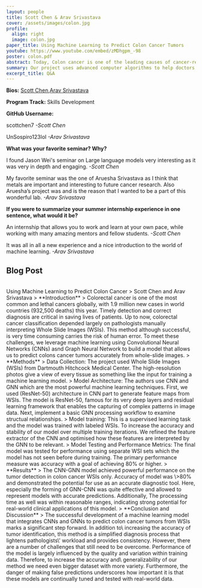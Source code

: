 ```yaml
---
layout: people
title: Scott Chen & Arav Srivastava
cover: /assets/images/colon.jpg
profile:
  align: right
  image: colon.jpg
paper_title: Using Machine Learning to Predict Colon Cancer Tumors 
youtube: https://www.youtube.com/embed/zMDhgpm_-98
poster: colon.pdf
abstract: Today, Colon cancer is one of the leading causes of cancer-related death, with approximately 1.9 million cases in the year 2022, 930,000 being deaths. Early detection and proper diagnosis play very important roles in improving patient outcome and survival rate. However, the diagnostic procedure falls heavily on the manual interpretation of Whole Slide Images (WSI) by pathologists,which can be very time-consuming. The main goal of this project is oriented toward developing a machine learning model which integrates Convolutional Neural Networks (CNN) with Graph Neural Networks (GNN) for the prediction of colon cancer tumor outcomes from Whole Slide Images. The proposed models use the application of The CNN arctitecture, ResNet50, to extract features from the Whole Slide Images, the derived features are submitted to a GNN workflow to further refine predictions based on the structual relationships of detected features. The combination of the two techniques helps improve accuracy and stability in the detection of tumors, which ultimately aims to provide a reliable colon cancer diagnosis tool to assist pathologists. This, in turn, settles more emphasis on researching how to streamline the analysis of WSIs to reduce the workload on pathologists, scale up to accommodate large data sets, and increase diagnostic consistency. The application of this project could significantly contribute to the early detection and treatment of colon cancer, ultimately improving patient outcomes. 
summary: Our project uses advanced computer algorithms to help doctors detect colon tumors more accurately and quickly. By analyzing medical images with machine learning, we're improving the chances of finding and treating colon cancer. 
excerpt_title: Q&A
---
```

**Bios:** [Scott Chen](https://jlevy44.github.io/levylab/people/HS_Scott_Chen),[Arav Srivastava](https://jlevy44.github.io/levylab/people/HS_Arav_Srivastava)

**Program Track:** Skills Development

**GitHub Username:**  

scottchen7
*-Scott Chen*

UnSospiro123lol
*-Arav Srivastava*


**What was your favorite seminar? Why?**  

I found Jason Wei's seminar on Large language models very interesting as it was very in depth and engaging. 
*-Scott Chen*

My favorite seminar was the one of Aruesha Srivastava as I think that metals are important and interesting to future cancer research. Also Aruesha’s project was and is the reason that I wanted to be a part of this wonderful lab.
*-Arav Srivastava*


**If you were to summarize your summer internship experience in one sentence, what would it be?**  

An internship that allows you to work and learn at your own pace, while working with many amazing mentors and fellow students. 
*-Scott Chen*

It was all in all a new experience and a nice introduction to the world of machine learning.
*-Arav Srivastava*

<h2>Blog Post</h2>
<br>
Using Machine Learning to Predict Colon Cancer
>
Scott Chen and Arav Srivastava
>
**Introduction**
>
Colorectal cancer is one of the most common and lethal cancers
globally, with 1.9 million new cases in world countries (932,500
deaths) this year. Timely detection and correct diagnosis are critical
in saving lives of patients. Up to now, colorectal cancer
classification depended largely on pathologists manually interpreting
Whole Slide Images (WSIs). This method although successful, is very
time consuming carries the risk of human error. To meet these
challenges, we leverage machine learning using Convolutional Neural
Networks (CNNs) asnd Graph Neural Network to build a model that allows
us to predict colons cancer tumors accurately from whole-slide images.
>
**Methods**
>
Data Collection: The project used Whole Slide Images (WSIs) from
Dartmouth Hitchcock Medical Center. The high-resolution photos give a
view of every tissue as something like the input for training a
machine learning model.
>
Model Architecture: The authors use CNN and GNN which are the most
powerful machine learning techniques. First, we used (ResNet-50)
architecture in CNN part to generate feature maps from WSIs. The model
is ResNet-50, famous for its very deep layers and residual learning
framework that enables the capturing of complex patterns in image
data. Next, implement a basic GNN processing workflow to examine
structual relationships.
>
Model training: This is a supervised learning task and the model was
trained with labeled WSIs. To increase the accuracy and stability of
our model over multiple training iterations. We refined the feature
extractor of the CNN and optimised how these features are interpreted
by the GNN to be relevant.
>
Model Testing and Performance Metrics: The final model was tested for
performance using separate WSI sets which the model has not seen
before during training. The primary performance measure was accuracy
with a goal of achieving 80% or higher.
>
**Results**
>
The CNN-GNN model achieved powerful performance on the tumor detection
in colon cancer WSIs only. Accuracy of model was \>80% and
demonstrated the potential for use as an accurate diagnostic tool.
Here, especially the forming of GNN-CNN was quite effective and
allowed to represent models with accurate predictions. Additionally,
The processing time as well was within reasonable ranges, indicating
strong potential for real-world clinical applications of this model.
>
**Conclusion and Discussion**
>
The successful development of a machine learning model that integrates
CNNs and GNNs to predict colon cancer tumors from WSIs marks a
significant step forward. In addition to\
increasing the accuracy of tumor identification, this method is a
simplified diagnosis process that lightens pathologists\' workload and
provides consistency. However, there are a number of challenges that
still need to be overcome. Performance of the model is largely
influenced by the quality and variation within training data.
Therefore, to increase the accuracy and\
generalizability of our method we need even bigger dataset with more
variety. Furthermore, the danger of making false predictions
underscores how important it is that these models are continually
tuned and tested with real-world data.
